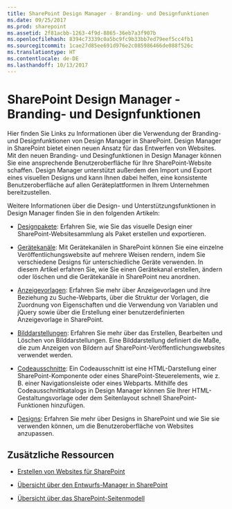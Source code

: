 ```yaml
---
title: SharePoint Design Manager - Branding- und Designfunktionen
ms.date: 09/25/2017
ms.prod: sharepoint
ms.assetid: 2f81acbb-1263-4f9d-8865-36eb7a3f907b
ms.openlocfilehash: 8394c73339c0a5bc9fc9b33bb7ed79eef5cc4fb1
ms.sourcegitcommit: 1cae27d85ee691d976e2c085986466de088f526c
ms.translationtype: HT
ms.contentlocale: de-DE
ms.lasthandoff: 10/13/2017
---
```

# <a name="sharepoint-design-manager-branding-and-design-capabilities"></a>SharePoint Design Manager - Branding- und Designfunktionen
Hier finden Sie Links zu Informationen über die Verwendung der Branding- und Designfunktionen von Design Manager in SharePoint. Design Manager in SharePoint bietet einen neuen Ansatz für das Entwerfen von Websites. Mit den neuen Branding- und Desingfunktionen in Design Manager können Sie eine ansprechende Benutzeroberfläche für Ihre SharePoint-Website schaffen. Design Manager unterstützt außerdem den Import und Export eines visuellen Designs und kann Ihnen dabei helfen, eine konsistente Benutzeroberfläche auf allen Geräteplattformen in Ihrem Unternehmen bereitzustellen.
  
    
    

Weitere Informationen über die Design- und Unterstützungsfunktionen in Design Manager finden Sie in den folgenden Artikeln:
-  [Designpakete](sharepoint-design-manager-design-packages.md): Erfahren Sie, wie Sie das visuelle Design einer SharePoint-Websitesammlung als Paket erstellen und exportieren.
    
  
-  [Gerätekanäle](sharepoint-design-manager-device-channels.md): Mit Gerätekanälen in SharePoint können Sie eine einzelne Veröffentlichungswebsite auf mehrere Weisen rendern, indem Sie verschiedene Designs für unterschiedliche Geräte verwenden. In diesem Artikel erfahren Sie, wie Sie einen Gerätekanal erstellen, ändern oder löschen und die Gerätekanäle in SharePoint neu anordnen.
    
  
-  [Anzeigevorlagen](sharepoint-design-manager-display-templates.md): Erfahren Sie mehr über Anzeigevorlagen und ihre Beziehung zu Suche-Webparts, über die Struktur der Vorlagen, die Zuordnung von Eigenschaften und die Verwendung von Variablen und jQuery sowie über die Erstellung einer benutzerdefinierten Anzeigevorlage in SharePoint.
    
  
-  [Bilddarstellungen](sharepoint-design-manager-image-renditions.md): Erfahren Sie mehr über das Erstellen, Bearbeiten und Löschen von Bilddarstellungen. Eine Bilddarstellung definiert die Maße, die zum Anzeigen von Bildern auf SharePoint-Veröffentlichungswebsites verwendet werden.
    
  
-  [Codeausschnitte](sharepoint-design-manager-snippets.md): Ein Codeausschnitt ist eine HTML-Darstellung einer SharePoint-Komponente oder eines SharePoint-Steuerelements, wie z. B. einer Navigationsleiste oder eines Webparts. Mithilfe des Codeausschnittkatalogs in Design Manager können Sie Ihrer HTML-Gestaltungsvorlage oder dem Seitenlayout schnell SharePoint-Funktionen hinzufügen.
    
  
-  [Designs](themes-overview-for-sharepoint.md): Erfahren Sie mehr über Designs in SharePoint und wie Sie sie verwenden können, um die Benutzeroberfläche von Websites anzupassen.
    
  

## <a name="additional-resources"></a>Zusätzliche Ressourcen
<a name="bk_addresources"> </a>


-  [Erstellen von Websites für SharePoint](build-sites-for-sharepoint.md)
    
  
-  [Übersicht über den Entwurfs-Manager in SharePoint](overview-of-design-manager-in-sharepoint.md)
    
  
-  [Übersicht über das SharePoint-Seitenmodell](overview-of-the-sharepoint-page-model.md)
    
  

